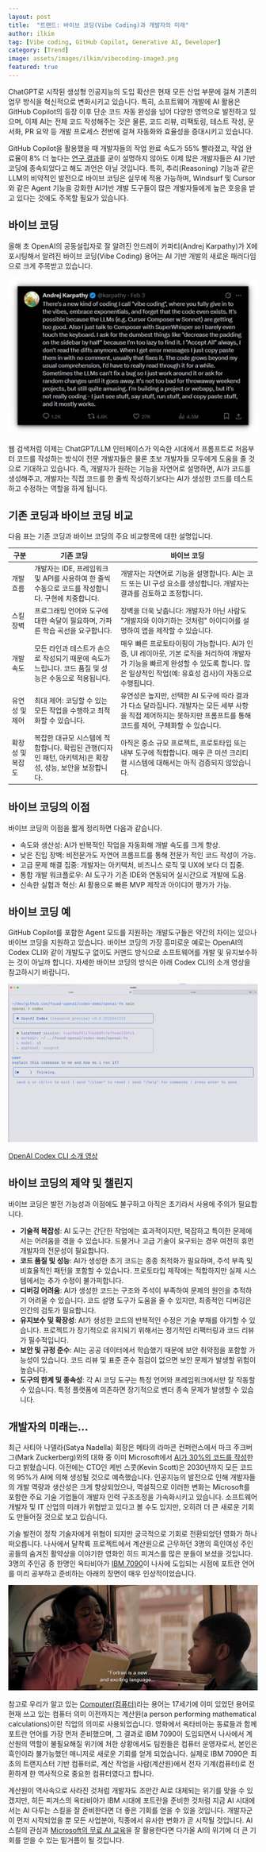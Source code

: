 ```yaml
---
layout: post
title:  "트랜드: 바이브 코딩(Vibe Coding)과 개발자의 미래"
author: ilkim
tag: [Vibe coding, GitHub Copilot, Generative AI, Developer]
category: [Trend]
image: assets/images/ilkim/vibecoding-image3.png
featured: true
---
```

ChatGPT로 시작된 생성형 인공지능의 도입 확산은 현재 모든 산업 부문에 걸쳐 기존의 업무 방식을 혁신적으로 변화시키고 있습니다. 특히, 소프트웨어 개발에 AI 활용은 GitHub Copilot의 등장 이후 단순 코드 자동 완성을 넘어 다양한 영역으로 발전하고 있으며, 이제 AI는 전체 코드 작성해주는 것은 물론, 코드 리뷰, 리팩토링, 테스트 작성, 문서화, PR 요약 등 개발 프로세스 전반에 걸쳐 자동화와 효율성을 증대시키고 있습니다.

GitHub Copilot을 활용했을 때 개발자들의 작업 완료 속도가 55% 빨라졌고, 작업 완료율이 8% 더 높다는 [연구 결과](https://github.blog/news-insights/research/research-quantifying-github-copilots-impact-on-developer-productivity-and-happiness/)를 굳이 설명하지 않아도 이제 많은 개발자들은 AI 기반 코딩에 종속되었다고 해도 과언은 아닐 것입니다. 특히, 추리(Reasoning) 기능과 같은 LLM의 비약적인 발전으로 바이브 코딩은 실무에 적용 가능하며, Windsurf 및 Cursor와 같은 Agent 기능을 강화한 AI기반 개발 도구들이 많은 개발자들에게 높은 호응을 받고 있다는 것에도 주목할 필요가 있습니다.

## 바이브 코딩
올해 초 OpenAI의 공동설립자로 잘 알려진 안드레이 카파티(Andrej Karpathy)가 X에 포시팅해서 알려진 바이브 코딩(Vibe Coding) 용어는 AI 기반 개발의 새로운 패러다임으로 크게 주목받고 있습니다.

![X Post - Andrej Karparthy](../assets/images/ilkim/vibecoding-image1.jpg)

웹 검색처럼 이제는 ChatGPT/LLM 인터페이스가 익숙한 시대에서 프롬프트로 처음부터 코드를 작성하는 방식이 전문 개발자들은 물론 초보 개발자들 모두에게 도움을 줄 것으로 기대하고 있습니다. 즉, 개발자가 원하는 기능을 자연어로 설명하면, AI가 코드를 생성해주고, 개발자는 직접 코드를 한 줄씩 작성하기보다는 AI가 생성한 코드를 테스트하고 수정하는 역할을 하게 됩니다.

## 기존 코딩과 바이브 코딩 비교
다음 표는 기존 코딩과 바이브 코딩의 주요 비교항목에 대한 설명입니다.

| 구분             | 기존 코딩                                                                                                                                      | 바이브 코딩                                                                                                                                                                                                                   |
|------------------|-----------------------------------------------------------------------------------------------------------------------------------------------|----------------------------------------------------------------------------------------------------------------------------------------------------------------------------------------|
| 개발 흐름        | 개발자는 IDE, 프레임워크 및 API를 사용하여 한 줄씩 수동으로 코드를 작성합니다. 구현에 치중합니다.                                               | 개발자는 자연어로 기능을 설명합니다. AI는 코드 또는 UI 구성 요소를 생성합니다. 개발자는 결과를 검토하고 조정합니다.                                                                      |
| 스킬 장벽        | 프로그래밍 언어와 도구에 대한 숙달이 필요하며, 가파른 학습 곡선을 요구합니다.                                                                  | 장벽을 더욱 낮춥니다: 개발자가 아닌 사람도 "개발자와 이야기하는 것처럼" 아이디어를 설명하여 앱을 제작할 수 있습니다.                                                                     |
| 개발 속도        | 모든 라인과 테스트가 손으로 작성되기 때문에 속도가 느립니다. 코드 품질 및 성능은 수동으로 적용됩니다.                                            | 매우 빠른 프로토타이핑이 가능합니다. AI가 인증, UI 레이아웃, 기본 로직을 처리하여 개발자가 기능을 빠르게 완성할 수 있도록 합니다. 많은 일상적인 작업(예: 유효성 검사)이 자동으로 수행됩니다. |
| 유연성 및 제어   | 최대 제어: 코딩할 수 있는 모든 작업을 수행하고 최적화할 수 있습니다.                                                                           | 유연성은 높지만, 선택한 AI 도구에 따라 결과가 다소 달라집니다. 개발자는 모든 세부 사항을 직접 제어하지는 못하지만 프롬프트를 통해 코드를 제어, 구체화할 수 있습니다.                      |
| 확장성 및 복잡도 | 복잡한 대규모 시스템에 적합합니다. 확립된 관행(디자인 패턴, 아키텍처)은 확장성, 성능, 보안을 보장합니다.                                       | 아직은 중소 규모 프로젝트, 프로토타입 또는 내부 도구에 적합합니다. 매우 큰 미션 크리티컬 시스템에 대해서는 아직 검증되지 않았습니다.                                                      |

## 바이브 코딩의 이점
바이브 코딩의 이점을 짧게 정리하면 다음과 같습니다.

- 속도와 생산성: AI가 반복적인 작업을 자동화해 개발 속도를 크게 향상.
- 낮은 진입 장벽: 비전문가도 자연어 프롬프트를 통해 전문가 적인 코드 작성이 가능.
- 고급 문제 해결 집중: 개발자는 아키텍처, 비즈니스 로직 및 UX에 보다 더 집중.
- 통합 개발 워크플로우: AI 도구가 기존 IDE와 연동되어 실시간으로 개발에 도움.
- 신속한 실험과 혁신: AI 활용으로 빠른 MVP 제작과 아이디어 평가가 가능.
 
## 바이브 코딩 예
GitHub Copilot를 포함한 Agent 모드를 지원하는 개발도구들은 약간의 차이는 있으나 바이브 코딩을 지원하고 있습니다. 바이브 코딩의 가장 흥미로운 예로는 OpenAI의 Codex CLI와 같이 개발도구 없이도 커맨드 방식으로 소프트웨어를 개발 및 유지보수하는 것이 아닐까 합니다. 자세한 바이브 코딩의 방식은 아래 Codex CLI의 소개 영상을 참고하시기 바랍니다.

![OpenAI Codex CLI](../assets/images/ilkim/vibecoding-image2.png)

[OpenAI Codex CLI 소개 영상](https://www.youtube.com/watch?v=FUq9qRwrDrI)

## 바이브 코딩의 제약 및 챌린지
바이브 코딩은 발전 가능성과 이점에도 불구하고 아직은 초기라서 사용에 주의가 필요합니다.

- __기술적 복잡성__: AI 도구는 간단한 작업에는 효과적이지만, 복잡하고 특이한 문제에서는 어려움을 겪을 수 있습니다. 드물거나 고급 기술이 요구되는 경우 여전히 휴먼 개발자의 전문성이 필요합니다.
- __코드 품질 및 성능__: AI가 생성한 초기 코드는 종종 최적화가 필요하며, 주석 부족 및 비효율적인 패턴을 포함할 수 있습니다. 프로토타입 제작에는 적합하지만 실제 시스템에서는 추가 수정이 불가피합니다.
- __디버깅 어려움__: AI가 생성한 코드는 구조와 주석이 부족하여 문제의 원인을 추적하기 어려울 수 있습니다. 코드 설명 도구가 도움을 줄 수 있지만, 최종적인 디버깅은 인간의 검토가 필요합니다.
- __유지보수 및 확장성__: AI가 생성한 코드의 반복적인 수정은 기술 부채를 야기할 수 있습니다. 프로젝트가 장기적으로 유지되기 위해서는 정기적인 리팩터링과 코드 리뷰가 필수적입니다.
- __보안 및 규정 준수__: AI는 공공 데이터에서 학습했기 때문에 보안 취약점을 포함할 가능성이 있습니다. 코드 리뷰 및 표준 준수 점검이 없으면 보안 문제가 발생할 위험이 높습니다.
- __도구의 한계 및 종속성__: 각 AI 코딩 도구는 특정 언어와 프레임워크에서만 잘 작동할 수 있습니다. 특정 플랫폼에 의존하면 장기적으로 벤더 종속 문제가 발생할 수 있습니다.

## 개발자의 미래는…
최근 사티아 나델라(Satya Nadella) 회장은 메타의 라마콘 컨퍼런스에서 마크 주크버그(Mark Zuckerberg)와의 대화 중 이미 Microsoft에서 [AI가 30%의 코드를 작성](https://techcrunch.com/2025/04/29/microsoft-ceo-says-up-to-30-of-the-companys-code-was-written-by-ai/)한다고 밝혔습니다. 이전에는 CTO인 케빈 스콧(Kevin Scott)은 2030년까지 모든 코드의 95%가 AI에 의해 생성될 것으로 예측했습니다. 인공지능의 발전으로 인해 개발자들의 개발 역량과 생산성은 크게 향상되었으나, 역설적으로 이러한 변화는 Microsoft를 포함한 주요 기술 기업들이 개발자 인력 구조조정을 가속화시키고 있습니다. 소프트웨어 개발자 및 IT 산업의 미래가 위협받고 있다고 볼 수도 있지만, 오히려 더 큰 새로운 기회도 만들어질 것으로 보고 있습니다.

기술 발전이 정작 기술자에게 위협이 되지만 궁극적으로 기회로 전환되었던 영화가 하나 떠오릅니다. 나사에서 달착륙 프로젝트에서 계산원으로 근무하던 3명의 흑인여성 주인공들의 숨겨진 활약상을 이야기한 영화인 히드 피겨스를 많은 분들이 보셨을 것입니다. 3명의 주인공 중 한명인 옥타비아가 [IBM 7090](https://www.zdnet.com/article/hidden-figures-and-the-ibm-7090-computer/)이 나사에 도입되는 시점에 포트란 언어를 미리 공부하고 준비하는 아래의 장면이 매우 인상적이었습니다.

![Hidden Figures - Fortlan](../assets/images/ilkim/vibecoding-image3.png)

참고로 우리가 알고 있는 [Computer(컴퓨터)](https://en.wikipedia.org/wiki/Computer_%28occupation%29)라는 용어는 17세기에 이미 있었던 용어로 현재 쓰고 있는 컴퓨터 의미 이전까지는 계산원(a person performing mathematical calculations)이란 직업의 의미로 사용되었습니다. 영화에서 옥타비아는 동료들과 함께 포트란 언어를 가장 먼저 준비했으며, 그 결과로 IBM 7090이 도입되면서 나사에서 계산원의 역할이 불필요해질 위기에 처한 상황에서도 팀원들은 컴퓨터 운영자로서, 본인은 흑인이라 불가능했던 매니저로 새로운 기회를 얻게 되었습니다. 실제로 IBM 7090은 최초의 트랜지스터 기반 컴퓨터로, 계산 작업을 사람(계산원)에서 전자 기계(컴퓨터)로 전환하게 한 역사적으로 중요한 컴퓨터였다고 합니다.

계산원이 역사속으로 사라진 것처럼 개발자도 조만간 AI로 대체되는 위기를 맞을 수 있겠지만, 히든 피겨스의 옥타비아가 IBM 시대에 포트란을 준비한 것처럼 지금 AI 시대에서는 AI 다루는 스킬을 잘 준비한다면 더 좋은 기회를 얻을 수 있을 것입니다. 개발자군이 먼저 시작되었을 뿐 모든 사업분야, 직종에서 유사한 변화가 곧 시작될 것입니다. AI 스킬의 관심과 [Microsoft의 무료 AI 교육](https://learn.microsoft.com/en-us/training/browse/?roles=ai-engineer)을 잘 활용한다면 다가올 AI의 위기에 더 큰 기회를 얻을 수 있는 밑거름이 될 것입니다.
